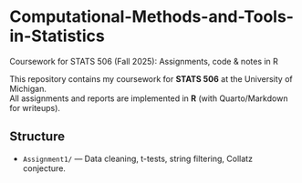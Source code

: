 # Computational-Methods-and-Tools-in-Statistics
Coursework for STATS 506 (Fall 2025): Assignments, code &amp; notes in R

This repository contains my coursework for **STATS 506** at the University of Michigan.  
All assignments and reports are implemented in **R** (with Quarto/Markdown for writeups).

## Structure
- `Assignment1/` — Data cleaning, t-tests, string filtering, Collatz conjecture.
